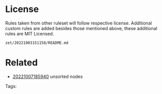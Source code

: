 # License
Rules taken from other ruleset will follow respective license.
Additional custom rules are added besides those mentioned above, these additional rules are MIT Licensed.

` zet/20221003151158/README.md `

# Related

- [20221007185940](/zet/20221007185940/README.md) unsorted nodes

Tags:

    
